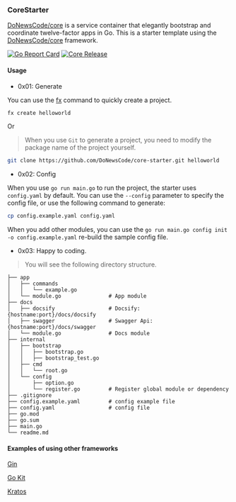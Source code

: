 ### CoreStarter

[DoNewsCode/core](https://github.com/DoNewsCode/core) is a service container that elegantly bootstrap and coordinate twelve-factor apps in Go.
This is a starter template using the [DoNewsCode/core](https://github.com/DoNewsCode/core) framework.

[![Go Report Card](https://goreportcard.com/badge/github.com/DoNewsCode/core-starter)](https://goreportcard.com/report/github.com/DoNewsCode/core-starter)
[![Core Release](https://img.shields.io/github/release/DoNewsCode/core.svg)](https://github.com/DoNewsCode/core/releases/latest)

#### Usage

- 0x01: Generate

You can use the [fx](https://github.com/nfangxu/tools) command to quickly create a project.

```bash
fx create helloworld
```

Or

> When you use `Git` to generate a project, you need to modify the package name of the project yourself.

```bash
git clone https://github.com/DoNewsCode/core-starter.git helloworld
```

- 0x02: Config

When you use `go run main.go` to run the project, the starter uses `config.yaml` by default.
You can use the `--config` parameter to specify the config file, or use the following command to generate:

```bash
cp config.example.yaml config.yaml
```

When you add other modules, you can use the `go run main.go config init -o config.example.yaml` re-build the sample config file.

- 0x03: Happy to coding.

> You will see the following directory structure.

```
├── app
│   ├── commands
│   │   └── example.go
│   └── module.go               # App module
├── docs
│   ├── docsify                 # Docsify: {hostname:port}/docs/docsify
│   ├── swagger                 # Swagger Api: {hostname:port}/docs/swagger
│   └── module.go               # Docs module
├── internal
│   ├── bootstrap
│   │   ├── bootstrap.go
│   │   ├── bootstrap_test.go
│   ├── cmd
│   │   └── root.go
│   └── config
│       ├── option.go
│       └── register.go         # Register global module or dependency
├── .gitignore
├── config.example.yaml         # config example file
├── config.yaml                 # config file
├── go.mod
├── go.sum
├── main.go
└── readme.md
```

#### Examples of using other frameworks

[Gin](https://github.com/DoNewsCode/core-starter/tree/gin-http)

[Go Kit](https://github.com/DoNewsCode/core-starter/tree/go-kit)

[Kratos](https://github.com/DoNewsCode/core-starter/tree/kratos)
